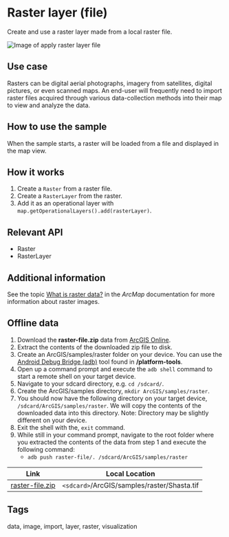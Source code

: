 # Raster layer (file)

Create and use a raster layer made from a local raster file.

![Image of apply raster layer file](raster-layer-file.png)

## Use case

Rasters can be digital aerial photographs, imagery from satellites, digital pictures, or even scanned maps. An end-user will frequently need to import raster files acquired through various data-collection methods into their map to view and analyze the data.

## How to use the sample

When the sample starts, a raster will be loaded from a file and displayed in the map view.

## How it works

1. Create a `Raster` from a raster file.
1. Create a `RasterLayer` from the raster.
1. Add it as an operational layer with `map.getOperationalLayers().add(rasterLayer)`.

## Relevant API

* Raster
* RasterLayer

## Additional information

See the topic [What is raster data?](http://desktop.arcgis.com/en/arcmap/10.3/manage-data/raster-and-images/what-is-raster-data.htm) in the *ArcMap* documentation for more information about raster images.

## Offline data
1. Download the **raster-file.zip** data from [ArcGIS Online](https://arcgisruntime.maps.arcgis.com/home/item.html?id=7c4c679ab06a4df19dc497f577f111bd).  
2. Extract the contents of the downloaded zip file to disk.  
3. Create an ArcGIS/samples/raster folder on your device. You can use the [Android Debug Bridge (adb)](https://developer.android.com/guide/developing/tools/adb.html) tool found in **<sdk-dir>/platform-tools**.
4. Open up a command prompt and execute the `adb shell` command to start a remote shell on your target device.
5. Navigate to your sdcard directory, e.g. `cd /sdcard/`.  
6. Create the ArcGIS/samples directory, `mkdir ArcGIS/samples/raster`.
7. You should now have the following directory on your target device, `/sdcard/ArcGIS/samples/raster`. We will copy the contents of the downloaded data into this directory. Note:  Directory may be slightly different on your device.
8. Exit the shell with the, `exit` command.
9. While still in your command prompt, navigate to the root folder where you extracted the contents of the data from step 1 and execute the following command: 
	* `adb push raster-file/. /sdcard/ArcGIS/samples/raster`

Link | Local Location
---------|-------|
|[raster-file.zip](https://arcgisruntime.maps.arcgis.com/home/item.html?id=7c4c679ab06a4df19dc497f577f111bd)| `<sdcard>`/ArcGIS/samples/raster/Shasta.tif |

## Tags

data, image, import, layer, raster, visualization